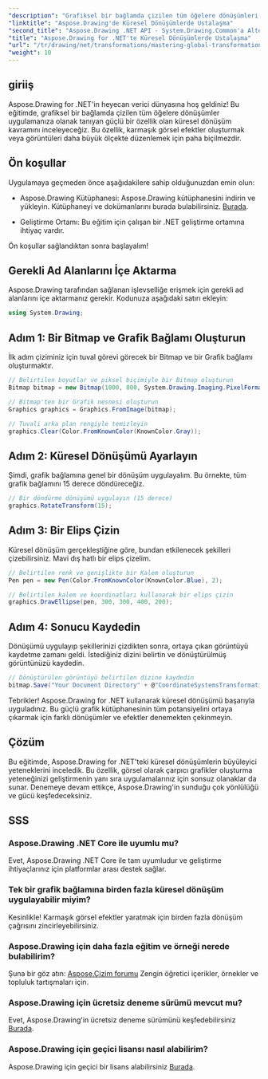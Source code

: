 ```yaml
---
"description": "Grafiksel bir bağlamda çizilen tüm öğelere dönüşümleri nasıl uygulayacağınızı öğrenerek, büyüleyici görsel efektler yaratabilir ve görüntüleri etkili bir şekilde işleyebilirsiniz."
"linktitle": "Aspose.Drawing'de Küresel Dönüşümlerde Ustalaşma"
"second_title": "Aspose.Drawing .NET API - System.Drawing.Common'a Alternatif"
"title": "Aspose.Drawing for .NET'te Küresel Dönüşümlerde Ustalaşma"
"url": "/tr/drawing/net/transformations/mastering-global-transformations/"
"weight": 10
---
```


## giriiş

Aspose.Drawing for .NET'in heyecan verici dünyasına hoş geldiniz! Bu eğitimde, grafiksel bir bağlamda çizilen tüm öğelere dönüşümler uygulamanıza olanak tanıyan güçlü bir özellik olan küresel dönüşüm kavramını inceleyeceğiz. Bu özellik, karmaşık görsel efektler oluşturmak veya görüntüleri daha büyük ölçekte düzenlemek için paha biçilmezdir.

## Ön koşullar

Uygulamaya geçmeden önce aşağıdakilere sahip olduğunuzdan emin olun:

- Aspose.Drawing Kütüphanesi: Aspose.Drawing kütüphanesini indirin ve yükleyin. Kütüphaneyi ve dokümanlarını burada bulabilirsiniz. [Burada](https://reference.aspose.com/drawing/net/).
  
- Geliştirme Ortamı: Bu eğitim için çalışan bir .NET geliştirme ortamına ihtiyaç vardır.

Ön koşullar sağlandıktan sonra başlayalım!

## Gerekli Ad Alanlarını İçe Aktarma

Aspose.Drawing tarafından sağlanan işlevselliğe erişmek için gerekli ad alanlarını içe aktarmanız gerekir. Kodunuza aşağıdaki satırı ekleyin:

```csharp
using System.Drawing;
```

## Adım 1: Bir Bitmap ve Grafik Bağlamı Oluşturun

İlk adım çiziminiz için tuval görevi görecek bir Bitmap ve bir Grafik bağlamı oluşturmaktır.

```csharp
// Belirtilen boyutlar ve piksel biçimiyle bir Bitmap oluşturun
Bitmap bitmap = new Bitmap(1000, 800, System.Drawing.Imaging.PixelFormat.Format32bppPArgb);

// Bitmap'ten bir Grafik nesnesi oluşturun
Graphics graphics = Graphics.FromImage(bitmap);

// Tuvali arka plan rengiyle temizleyin
graphics.Clear(Color.FromKnownColor(KnownColor.Gray));
```

## Adım 2: Küresel Dönüşümü Ayarlayın

Şimdi, grafik bağlamına genel bir dönüşüm uygulayalım. Bu örnekte, tüm grafik bağlamını 15 derece döndüreceğiz.

```csharp
// Bir döndürme dönüşümü uygulayın (15 derece)
graphics.RotateTransform(15);
```

## Adım 3: Bir Elips Çizin

Küresel dönüşüm gerçekleştiğine göre, bundan etkilenecek şekilleri çizebilirsiniz. Mavi dış hatlı bir elips çizelim.

```csharp
// Belirtilen renk ve genişlikte bir Kalem oluşturun
Pen pen = new Pen(Color.FromKnownColor(KnownColor.Blue), 2);

// Belirtilen kalem ve koordinatları kullanarak bir elips çizin
graphics.DrawEllipse(pen, 300, 300, 400, 200);
```

## Adım 4: Sonucu Kaydedin

Dönüşümü uygulayıp şekillerinizi çizdikten sonra, ortaya çıkan görüntüyü kaydetme zamanı geldi. İstediğiniz dizini belirtin ve dönüştürülmüş görüntünüzü kaydedin.

```csharp
// Dönüştürülen görüntüyü belirtilen dizine kaydedin
bitmap.Save("Your Document Directory" + @"CoordinateSystemsTransformations\GlobalTransformation_out.png");
```

Tebrikler! Aspose.Drawing for .NET kullanarak küresel dönüşümü başarıyla uyguladınız. Bu güçlü grafik kütüphanesinin tüm potansiyelini ortaya çıkarmak için farklı dönüşümler ve efektler denemekten çekinmeyin.

## Çözüm

Bu eğitimde, Aspose.Drawing for .NET'teki küresel dönüşümlerin büyüleyici yeteneklerini inceledik. Bu özellik, görsel olarak çarpıcı grafikler oluşturma yeteneğinizi geliştirmenin yanı sıra uygulamalarınız için sonsuz olanaklar da sunar. Denemeye devam ettikçe, Aspose.Drawing'in sunduğu çok yönlülüğü ve gücü keşfedeceksiniz.

## SSS

### Aspose.Drawing .NET Core ile uyumlu mu?

Evet, Aspose.Drawing .NET Core ile tam uyumludur ve geliştirme ihtiyaçlarınız için platformlar arası destek sağlar.

### Tek bir grafik bağlamına birden fazla küresel dönüşüm uygulayabilir miyim?

Kesinlikle! Karmaşık görsel efektler yaratmak için birden fazla dönüşüm çağrısını zincirleyebilirsiniz.

### Aspose.Drawing için daha fazla eğitim ve örneği nerede bulabilirim?

Şuna bir göz atın: [Aspose.Çizim forumu](https://forum.aspose.com/c/diagram/17) Zengin öğretici içerikler, örnekler ve topluluk tartışmaları için.

### Aspose.Drawing için ücretsiz deneme sürümü mevcut mu?

Evet, Aspose.Drawing'in ücretsiz deneme sürümünü keşfedebilirsiniz [Burada](https://releases.aspose.com/).

### Aspose.Drawing için geçici lisansı nasıl alabilirim?

Aspose.Drawing için geçici bir lisans alabilirsiniz [Burada](https://purchase.conholdate.com/temporary-license/).